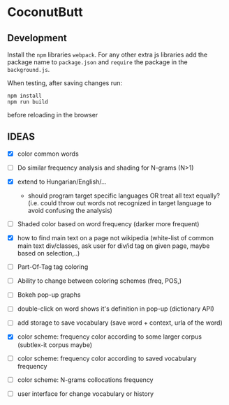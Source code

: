 # CoconutButt

## Development

Install the `npm` libraries `webpack`. For any other extra js libraries
add the package name to `package.json` and `require` the package in the
`background.js`.

When testing, after saving changes run:
```
npm install
npm run build
```
before reloading in the browser


## IDEAS

- [X] color common words
- [ ] Do similar frequency analysis and shading for N-grams (N>1)
- [X] extend to Hungarian/English/...
  - should program target specific languages OR treat all text equally? (i.e. could throw out words not recognized in target language to avoid confusing the analysis)
- [ ] Shaded color based on word frequency (darker more frequent)
- [X] how to find main text on a page not wikipedia (white-list of common main text div/classes, ask user for div/id tag on given page, maybe based on selection,..)
- [ ] Part-Of-Tag tag coloring
- [ ] Ability to change between coloring schemes (freq, POS,)
- [ ] Bokeh pop-up graphs
- [ ] double-click on word shows it's definition in pop-up (dictionary API)
- [ ] add storage to save vocabulary (save word + context, urla of the word)
- [X] color scheme: frequency color according to some larger corpus (subtlex-it corpus maybe)
- [ ] color scheme: frequency color according to saved vocabulary frequency
- [ ] color scheme: N-grams collocations frequency
- [ ] user interface for change vocabulary or history


